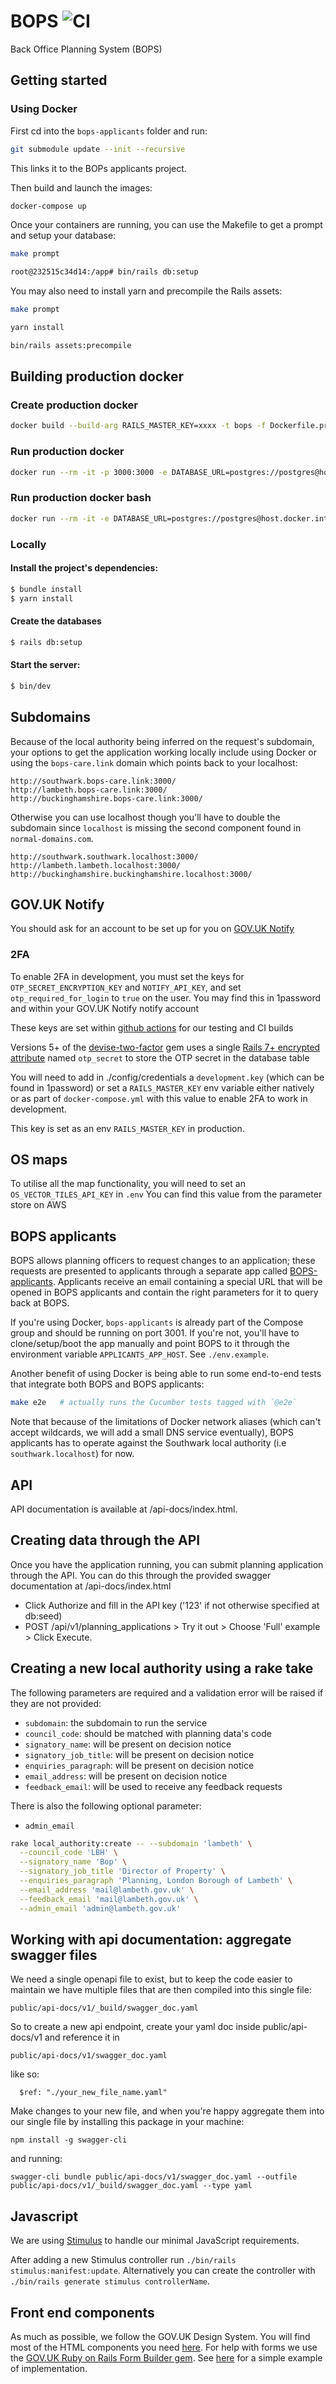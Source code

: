 # BOPS ![CI](https://github.com/unboxed/bops/workflows/CI/badge.svg)

Back Office Planning System (BOPS)

## Getting started

### Using Docker

First cd into the `bops-applicants` folder and run:

```sh
git submodule update --init --recursive
```

This links it to the BOPs applicants project.

Then build and launch the images:

```sh
docker-compose up
```

Once your containers are running, you can use the Makefile to get a
prompt and setup your database:

```sh
make prompt

root@232515c34d14:/app# bin/rails db:setup
```

You may also need to install yarn and precompile the Rails assets:

```sh
make prompt

yarn install

bin/rails assets:precompile
```

## Building production docker

### Create production docker

```sh
docker build --build-arg RAILS_MASTER_KEY=xxxx -t bops -f Dockerfile.production .
```

### Run production docker

```sh
docker run --rm -it -p 3000:3000 -e DATABASE_URL=postgres://postgres@host.docker.internal:5432/bops_development -e RAILS_SERVE_STATIC_FILES=true -e RAILS_ENV=production -e RAILS_LOG_TO_STDOUT=true bops:latest bundle exec rails s
```

### Run production docker bash

```sh
docker run --rm -it -e DATABASE_URL=postgres://postgres@host.docker.internal:5432/bops_development -e RAILS_SERVE_STATIC_FILES=true -e RAILS_ENV=production -e RAILS_LOG_TO_STDOUT=true bops:latest /bin/bash
```

### Locally

#### Install the project's dependencies:

```sh
$ bundle install
$ yarn install
```

#### Create the databases

```sh
$ rails db:setup
```

#### Start the server:

```sh
$ bin/dev
```

## Subdomains

Because of the local authority being inferred on the request's
subdomain, your options to get the application working locally include using Docker or
using the `bops-care.link` domain which points back to your localhost:

```
http://southwark.bops-care.link:3000/
http://lambeth.bops-care.link:3000/
http://buckinghamshire.bops-care.link:3000/
```

Otherwise you can use localhost though you'll have to double the
subdomain since `localhost` is missing the second component found in
`normal-domains.com`.

```
http://southwark.southwark.localhost:3000/
http://lambeth.lambeth.localhost:3000/
http://buckinghamshire.buckinghamshire.localhost:3000/
```

## GOV.UK Notify

You should ask for an account to be set up for you on [GOV.UK Notify](https://www.notifications.service.gov.uk/sign-in)

### 2FA

To enable 2FA in development, you must set the keys for `OTP_SECRET_ENCRYPTION_KEY` and `NOTIFY_API_KEY`, and set `otp_required_for_login` to `true` on the user. You may find this in 1password and within your GOV.UK Notify notify account

These keys are set within [github actions](https://github.com/unboxed/bops/settings/secrets/actions) for our testing and CI builds

Versions 5+ of the [devise-two-factor](https://github.com/tinfoil/devise-two-factor) gem uses a single [Rails 7+ encrypted attribute](https://edgeguides.rubyonrails.org/active_record_encryption.html) named `otp_secret` to store the OTP secret in the database table

You will need to add in ./config/credentials a `development.key` (which can be found in 1password) or set a `RAILS_MASTER_KEY` env variable either natively or as part of `docker-compose.yml` with this value to enable 2FA to work in development.

This key is set as an env `RAILS_MASTER_KEY` in production.

## OS maps

To utilise all the map functionality, you will need to set an `OS_VECTOR_TILES_API_KEY` in `.env`
You can find this value from the parameter store on AWS

## BOPS applicants

BOPS allows planning officers to request changes to an application;
these requests are presented to applicants through a separate app
called
[BOPS-applicants](https://github.com/unboxed/bops-applicants). Applicants
receive an email containing a special URL that will be opened in BOPS
applicants and contain the right parameters for it to query back at
BOPS.

If you're using Docker, `bops-applicants` is already part of the
Compose group and should be running on port 3001. If you're not,
you'll have to clone/setup/boot the app manually and point BOPS to it
through the environment variable `APPLICANTS_APP_HOST`. See
`./env.example`.

Another benefit of using Docker is being able to run some end-to-end tests
that integrate both BOPS and BOPS applicants:

```sh
make e2e   # actually runs the Cucumber tests tagged with `@e2e`
```


Note that because of the limitations of Docker network aliases (which
can't accept wildcards, we will add a small DNS service eventually),
BOPS applicants has to operate against the Southwark local authority
(i.e `southwark.localhost`) for now.

## API

API documentation is available at /api-docs/index.html.

## Creating data through the API

Once you have the application running, you can submit planning application through the API. You can do this through the provided swagger documentation at /api-docs/index.html

* Click Authorize and fill in the API key ('123' if not otherwise specified at db:seed)
* POST /api​/v1​/planning_applications > Try it out > Choose 'Full' example > Click Execute.

[1]: https://www.docker.com/products/docker-desktop
[2]: http://localhost:3000/

## Creating a new local authority using a rake take

The following parameters are required and a validation error will be raised if they are not provided:

- `subdomain`: the subdomain to run the service
- `council_code`: should be matched with planning data's code
- `signatory_name`: will be present on decision notice
- `signatory_job_title`: will be present on decision notice
- `enquiries_paragraph`: will be present on decision notice
- `email_address`: will be present on decision notice
- `feedback_email`: will be used to receive any feedback requests

There is also the following optional parameter:

- `admin_email`

```sh
rake local_authority:create -- --subdomain 'lambeth' \
  --council_code 'LBH' \
  --signatory_name 'Bop' \
  --signatory_job_title 'Director of Property' \
  --enquiries_paragraph 'Planning, London Borough of Lambeth' \
  --email_address 'mail@lambeth.gov.uk' \
  --feedback_email 'mail@lambeth.gov.uk' \
  --admin_email 'admin@lambeth.gov.uk'
```

## Working with api documentation: aggregate swagger files

We need a single openapi file to exist, but to keep the code easier to maintain we have multiple files that are then compiled into this single file:

```
public/api-docs/v1/_build/swagger_doc.yaml
```

So to create a new api endpoint, create your yaml doc inside public/api-docs/v1 and reference it in

```
public/api-docs/v1/swagger_doc.yaml
```

like so:

```
  $ref: "./your_new_file_name.yaml"
```

Make changes to your new file, and when you're happy aggregate them into our single file by installing this package in your machine:

```
npm install -g swagger-cli
```

and running:

```
swagger-cli bundle public/api-docs/v1/swagger_doc.yaml --outfile public/api-docs/v1/_build/swagger_doc.yaml --type yaml
```

## Javascript

We are using [Stimulus](https://stimulus.hotwired.dev) to handle our minimal JavaScript requirements.

After adding a new Stimulus controller run `./bin/rails stimulus:manifest:update`. Alternatively you can create the controller with `./bin/rails generate stimulus controllerName`.


## Front end components

As much as possible, we follow the GOV.UK Design System. You will find most of the HTML components you need [here](https://design-system.service.gov.uk/get-started). For help with forms we use the [GOV.UK Ruby on Rails Form Builder gem](https://govuk-form-builder.netlify.app). See [here](https://github.com/unboxed/bops/blob/main/app/views/users/_form.html.erb) for a simple example of implementation.
